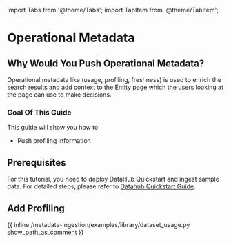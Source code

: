 import Tabs from '@theme/Tabs';
import TabItem from '@theme/TabItem';

# Operational Metadata

## Why Would You Push Operational Metadata?

Operational metadata like (usage, profiling, freshness) is used to enrich the search results and add context to the Entity page which the users looking at the page can use to make decisions.

### Goal Of This Guide

This guide will show you how to

- Push profiling information

## Prerequisites

For this tutorial, you need to deploy DataHub Quickstart and ingest sample data.
For detailed steps, please refer to [Datahub Quickstart Guide](/docs/quickstart.md).

## Add Profiling

<Tabs>
<TabItem value="python" label="Python">

{{ inline /metadata-ingestion/examples/library/dataset_usage.py show_path_as_comment }}

</TabItem>
</Tabs>